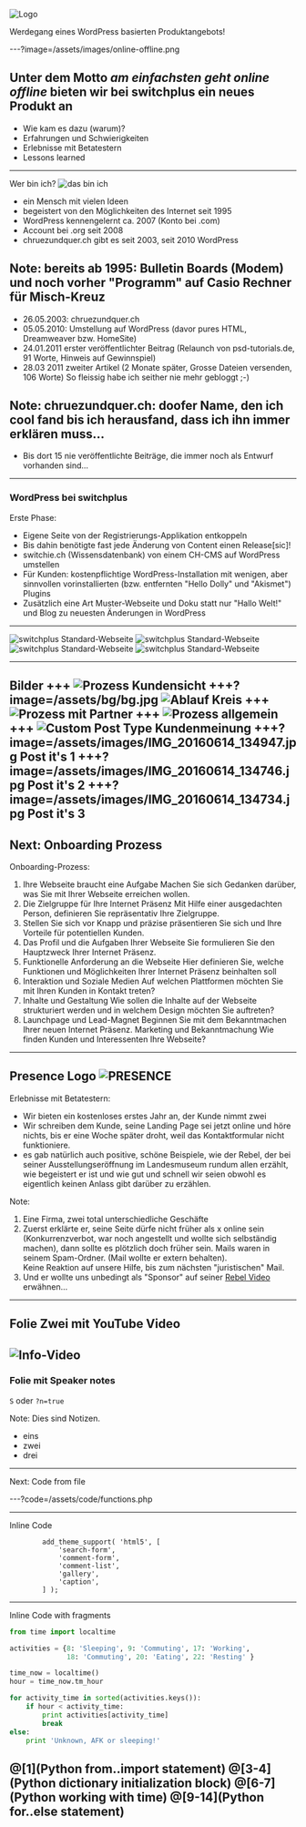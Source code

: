 ![Logo](/assets/images/wcbrn_banner.png)

Werdegang eines WordPress basierten Produktangebots!

---?image=/assets/images/online-offline.png

Unter dem Motto *am einfachsten geht online offline* bieten wir bei switchplus ein neues Produkt an
---
- Wie kam es dazu (warum)?
- Erfahrungen und Schwierigkeiten
- Erlebnisse mit Betatestern
- Lessons learned
---
Wer bin ich?
![das bin ich](/assets/images/[TODO])
- ein Mensch mit vielen Ideen
- begeistert von den Möglichkeiten des Internet seit 1995
- WordPress kennengelernt ca. 2007 (Konto bei .com)
- Account bei .org seit 2008
- chruezundquer.ch gibt es seit 2003, seit 2010 WordPress


Note:
bereits ab 1995: Bulletin Boards (Modem) und noch vorher "Programm" auf Casio Rechner für Misch-Kreuz
---
- 26.05.2003: chruezundquer.ch
- 05.05.2010: Umstellung auf WordPress (davor pures HTML, Dreamweaver bzw. HomeSite)
- 24.01.2011 erster veröffentlichter Beitrag (Relaunch von psd-tutorials.de, 91 Worte, Hinweis auf Gewinnspiel)
- 28.03 2011 zweiter Artikel (2 Monate später, Grosse Dateien versenden, 106 Worte)
So fleissig habe ich seither nie mehr gebloggt ;-)

Note:
chruezundquer.ch: doofer Name, den ich cool fand bis ich herausfand, dass ich ihn immer erklären muss...
---
- Bis dort 15 nie veröffentlichte Beiträge, die immer noch als Entwurf vorhanden sind...
---
### WordPress bei switchplus
Erste Phase:
- Eigene Seite von der Registrierungs-Applikation entkoppeln
- Bis dahin benötigte fast jede Änderung von Content einen Release[sic]!
-  switchie.ch (Wissensdatenbank) von einem CH-CMS auf WordPress umstellen
-  Für Kunden: kostenpflichtige WordPress-Installation mit wenigen, aber sinnvollen vorinstallierten (bzw. entfernten "Hello Dolly" und "Akismet") Plugins
-  Zusätzlich eine Art Muster-Webseite und Doku statt nur "Hallo Welt!" und Blog zu neuesten Änderungen in WordPress

---
![switchplus Standard-Webseite](/assets/images/wp-master-screenshot1.png)
![switchplus Standard-Webseite](/assets/images/wp-master-screenshot2.png)
![switchplus Standard-Webseite](/assets/images/wp-master-screenshot-blog.png)
![switchplus Standard-Webseite](/assets/images/wp-master-screenshot-blog1.png)




---
Bilder
+++
![Prozess Kundensicht](/assets/images/PRESENCE_Process_de-Kunde.jpg)
+++?image=/assets/bg/bg.jpg
![Ablauf Kreis](Grafik_Ablauf_Kreis_blue_DE_2)
+++
![Prozess mit Partner](/assets/images/PRESENCE_Process_de-internal.png)
+++
![Prozess allgemein](/assets/images/PRESENCE_Process_de.png)
+++
![Custom Post Type Kundenmeinung](/assets/images/kundenmeinung.png)
+++?image=/assets/images/IMG_20160614_134947.jpg
Post it's 1
+++?image=/assets/images/IMG_20160614_134746.jpg
Post it's 2
+++?image=/assets/images/IMG_20160614_134734.jpg
Post it's 3
---
Next: Onboarding Prozess
---
Onboarding-Prozess:
1.	Ihre Webseite braucht eine Aufgabe
Machen Sie sich Gedanken darüber, was Sie mit Ihrer Webseite erreichen wollen.
2.	Die Zielgruppe für Ihre Internet Präsenz
Mit Hilfe einer ausgedachten Person, definieren Sie repräsentativ Ihre Zielgruppe.
3.	Stellen Sie sich vor
Knapp und präzise präsentieren Sie sich und Ihre Vorteile für potentiellen Kunden.
4.	Das Profil und die Aufgaben Ihrer Webseite
Sie formulieren Sie den Hauptzweck Ihrer Internet Präsenz.
5.	Funktionelle Anforderung an die Webseite
Hier definieren Sie, welche Funktionen und Möglichkeiten Ihrer Internet Präsenz beinhalten soll
6.	Interaktion und Soziale Medien
Auf welchen Plattformen möchten Sie mit Ihren Kunden in Kontakt treten?
7.	Inhalte und Gestaltung
Wie sollen die Inhalte auf der Webseite strukturiert werden und in welchem Design möchten Sie auftreten?
8.	Launchpage und Lead-Magnet
Beginnen Sie mit dem Bekanntmachen Ihrer neuen Internet Präsenz.
Marketing und Bekanntmachung
Wie finden Kunden und Interessenten Ihre Webseite?
---
Presence Logo
![PRESENCE](/assets/images/presence-logo.png)
---
Erlebnisse mit Betatestern:

- Wir bieten ein kostenloses erstes Jahr an, der Kunde nimmt zwei 
- Wir schreiben dem Kunde, seine Landing Page sei jetzt online 
und höre nichts, bis er eine Woche später droht, weil das Kontaktformular nicht funktioniere.
- es gab natürlich auch positive, schöne Beispiele, wie der Rebel, der bei seiner Ausstellungseröffnung im Landesmuseum rundum allen erzählt, wie begeistert er ist und wie gut und schnell wir seien obwohl es eigentlich keinen Anlass gibt darüber zu erzählen.

Note:
1. Eine Firma, zwei total unterschiedliche Geschäfte
2. Zuerst erklärte er, seine Seite dürfe nicht früher als x online sein (Konkurrenzverbot, war noch angestellt und wollte sich selbständig machen), dann sollte es plötzlich doch früher sein.
Mails waren in seinem Spam-Ordner. (Mail wollte er extern behalten).  
Keine Reaktion auf unsere Hilfe, bis zum nächsten "juristischen" Mail.
3. Und er wollte uns unbedingt als "Sponsor" auf seiner [Rebel Video](https://rebelvideo.ch/ueber/) erwähnen...




---
## Folie Zwei mit YouTube Video

![Info-Video](https://www.youtube.com/embed/tb7VplYMDoM)
---
### Folie mit Speaker notes

<code>S</code>
oder <code>?n=true</code>

Note:
Dies sind Notizen.
- eins
- zwei
- drei

---
Next: Code from file

---?code=/assets/code/functions.php

---
Inline Code

```
		add_theme_support( 'html5', [
			'search-form',
			'comment-form',
			'comment-list',
			'gallery',
			'caption',
		] );
```

---
Inline Code with fragments


```python
from time import localtime

activities = {8: 'Sleeping', 9: 'Commuting', 17: 'Working',
              18: 'Commuting', 20: 'Eating', 22: 'Resting' }

time_now = localtime()
hour = time_now.tm_hour

for activity_time in sorted(activities.keys()):
    if hour < activity_time:
        print activities[activity_time]
        break
else:
    print 'Unknown, AFK or sleeping!'
```

@[1](Python from..import statement)
@[3-4](Python dictionary initialization block)
@[6-7](Python working with time)
@[9-14](Python for..else statement)
---

